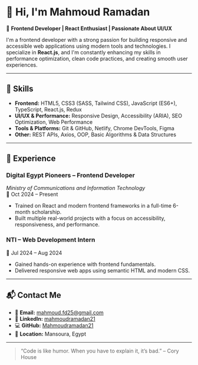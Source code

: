 # 👋 Hi, I'm Mahmoud Ramadan

🎯 **Frontend Developer | React Enthusiast | Passionate About UI/UX**

I'm a frontend developer with a strong passion for building responsive and accessible web applications using modern tools and technologies. I specialize in **React.js**, and I'm constantly enhancing my skills in performance optimization, clean code practices, and creating smooth user experiences.

---

## 🧰 Skills

- **Frontend:** HTML5, CSS3 (SASS, Tailwind CSS), JavaScript (ES6+), TypeScript, React.js, Redux  
- **UI/UX & Performance:** Responsive Design, Accessibility (ARIA), SEO Optimization, Web Performance  
- **Tools & Platforms:** Git & GitHub, Netlify, Chrome DevTools, Figma  
- **Other:** REST APIs, Axios, OOP, Basic Algorithms & Data Structures

---

## 💼 Experience

### Digital Egypt Pioneers – Frontend Developer  
*Ministry of Communications and Information Technology*  
📅 Oct 2024 – Present

- Trained on React and modern frontend frameworks in a full-time 6-month scholarship.  
- Built multiple real-world projects with a focus on accessibility, responsiveness, and performance.

### NTI – Web Development Intern  
📅 Jul 2024 – Aug 2024

- Gained hands-on experience with frontend fundamentals.  
- Delivered responsive web apps using semantic HTML and modern CSS.

---

## 📬 Contact Me

- 📧 **Email:** mahmoud.fd25@gmail.com  
- 🔗 **LinkedIn:** [mahmoudramadan21](https://www.linkedin.com/in/mahmoudramadan21/)  
- 💻 **GitHub:** [Mahmoudramadan21](https://github.com/Mahmoudramadan21)  
- 📍 **Location:** Mansoura, Egypt

---

> “Code is like humor. When you have to explain it, it’s bad.” – Cory House
